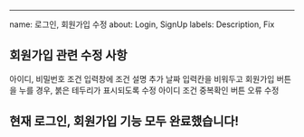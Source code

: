 ---
name: 로그인, 회원가입 수정
about: Login, SignUp
labels: Description, Fix

## 회원가입 관련 수정 사항
아이디, 비밀번호 조건 입력창에 조건 설명 추가
날짜 입력칸을 비워두고 회원가입 버튼을 누를 경우, 붉은 테두리가 표시되도록 수정
아이디 조건 중복확인 버튼 오류 수정

## 현재 로그인, 회원가입 기능 모두 완료했습니다!
